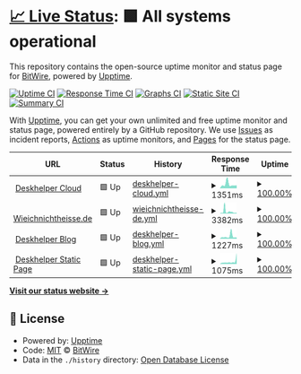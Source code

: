 # [📈 Live Status](https://gh.deskhelper.de): <!--live status--> **🟩 All systems operational**

This repository contains the open-source uptime monitor and status page for [BitWire](deskhelper.de), powered by [Upptime](https://github.com/upptime/upptime).

[![Uptime CI](https://github.com/koj-co/upptime/workflows/Uptime%20CI/badge.svg)](https://github.com/koj-co/upptime/actions?query=workflow%3A%22Uptime+CI%22)
[![Response Time CI](https://github.com/koj-co/upptime/workflows/Response%20Time%20CI/badge.svg)](https://github.com/koj-co/upptime/actions?query=workflow%3A%22Response+Time+CI%22)
[![Graphs CI](https://github.com/koj-co/upptime/workflows/Graphs%20CI/badge.svg)](https://github.com/koj-co/upptime/actions?query=workflow%3A%22Graphs+CI%22)
[![Static Site CI](https://github.com/koj-co/upptime/workflows/Static%20Site%20CI/badge.svg)](https://github.com/koj-co/upptime/actions?query=workflow%3A%22Static+Site+CI%22)
[![Summary CI](https://github.com/koj-co/upptime/workflows/Summary%20CI/badge.svg)](https://github.com/koj-co/upptime/actions?query=workflow%3A%22Summary+CI%22)

With [Upptime](https://upptime.js.org), you can get your own unlimited and free uptime monitor and status page, powered entirely by a GitHub repository. We use [Issues](https://github.com/BitWire/deskhelper-status/issues) as incident reports, [Actions](https://github.com/BitWire/deskhelper-status/actions) as uptime monitors, and [Pages](https://gh.deskhelper.de) for the status page.

<!--start: status pages-->
<!-- This summary is generated by Upptime (https://github.com/upptime/upptime) -->
<!-- Do not edit this manually, your changes will be overwritten -->
<!-- prettier-ignore -->
| URL | Status | History | Response Time | Uptime |
| --- | ------ | ------- | ------------- | ------ |
| <img alt="" src="https://favicons.githubusercontent.com/server.deskhelper.de" height="13"> [Deskhelper Cloud](https://server.deskhelper.de) | 🟩 Up | [deskhelper-cloud.yml](https://github.com/BitWire/deskhelper-status/commits/HEAD/history/deskhelper-cloud.yml) | <details><summary><img alt="Response time graph" src="./graphs/deskhelper-cloud/response-time-week.png" height="20"> 1351ms</summary><br><a href="https://gh.deskhelper.de/history/deskhelper-cloud"><img alt="Response time 1034" src="https://img.shields.io/endpoint?url=https%3A%2F%2Fraw.githubusercontent.com%2FBitWire%2Fdeskhelper-status%2FHEAD%2Fapi%2Fdeskhelper-cloud%2Fresponse-time.json"></a><br><a href="https://gh.deskhelper.de/history/deskhelper-cloud"><img alt="24-hour response time 1015" src="https://img.shields.io/endpoint?url=https%3A%2F%2Fraw.githubusercontent.com%2FBitWire%2Fdeskhelper-status%2FHEAD%2Fapi%2Fdeskhelper-cloud%2Fresponse-time-day.json"></a><br><a href="https://gh.deskhelper.de/history/deskhelper-cloud"><img alt="7-day response time 1351" src="https://img.shields.io/endpoint?url=https%3A%2F%2Fraw.githubusercontent.com%2FBitWire%2Fdeskhelper-status%2FHEAD%2Fapi%2Fdeskhelper-cloud%2Fresponse-time-week.json"></a><br><a href="https://gh.deskhelper.de/history/deskhelper-cloud"><img alt="30-day response time 1260" src="https://img.shields.io/endpoint?url=https%3A%2F%2Fraw.githubusercontent.com%2FBitWire%2Fdeskhelper-status%2FHEAD%2Fapi%2Fdeskhelper-cloud%2Fresponse-time-month.json"></a><br><a href="https://gh.deskhelper.de/history/deskhelper-cloud"><img alt="1-year response time 1034" src="https://img.shields.io/endpoint?url=https%3A%2F%2Fraw.githubusercontent.com%2FBitWire%2Fdeskhelper-status%2FHEAD%2Fapi%2Fdeskhelper-cloud%2Fresponse-time-year.json"></a></details> | <details><summary><a href="https://gh.deskhelper.de/history/deskhelper-cloud">100.00%</a></summary><a href="https://gh.deskhelper.de/history/deskhelper-cloud"><img alt="All-time uptime 99.82%" src="https://img.shields.io/endpoint?url=https%3A%2F%2Fraw.githubusercontent.com%2FBitWire%2Fdeskhelper-status%2FHEAD%2Fapi%2Fdeskhelper-cloud%2Fuptime.json"></a><br><a href="https://gh.deskhelper.de/history/deskhelper-cloud"><img alt="24-hour uptime 100.00%" src="https://img.shields.io/endpoint?url=https%3A%2F%2Fraw.githubusercontent.com%2FBitWire%2Fdeskhelper-status%2FHEAD%2Fapi%2Fdeskhelper-cloud%2Fuptime-day.json"></a><br><a href="https://gh.deskhelper.de/history/deskhelper-cloud"><img alt="7-day uptime 100.00%" src="https://img.shields.io/endpoint?url=https%3A%2F%2Fraw.githubusercontent.com%2FBitWire%2Fdeskhelper-status%2FHEAD%2Fapi%2Fdeskhelper-cloud%2Fuptime-week.json"></a><br><a href="https://gh.deskhelper.de/history/deskhelper-cloud"><img alt="30-day uptime 99.73%" src="https://img.shields.io/endpoint?url=https%3A%2F%2Fraw.githubusercontent.com%2FBitWire%2Fdeskhelper-status%2FHEAD%2Fapi%2Fdeskhelper-cloud%2Fuptime-month.json"></a><br><a href="https://gh.deskhelper.de/history/deskhelper-cloud"><img alt="1-year uptime 99.82%" src="https://img.shields.io/endpoint?url=https%3A%2F%2Fraw.githubusercontent.com%2FBitWire%2Fdeskhelper-status%2FHEAD%2Fapi%2Fdeskhelper-cloud%2Fuptime-year.json"></a></details>
| <img alt="" src="https://favicons.githubusercontent.com/wieichnichtheisse.de" height="13"> [Wieichnichtheisse.de](https://wieichnichtheisse.de) | 🟩 Up | [wieichnichtheisse-de.yml](https://github.com/BitWire/deskhelper-status/commits/HEAD/history/wieichnichtheisse-de.yml) | <details><summary><img alt="Response time graph" src="./graphs/wieichnichtheisse-de/response-time-week.png" height="20"> 3382ms</summary><br><a href="https://gh.deskhelper.de/history/wieichnichtheisse-de"><img alt="Response time 1902" src="https://img.shields.io/endpoint?url=https%3A%2F%2Fraw.githubusercontent.com%2FBitWire%2Fdeskhelper-status%2FHEAD%2Fapi%2Fwieichnichtheisse-de%2Fresponse-time.json"></a><br><a href="https://gh.deskhelper.de/history/wieichnichtheisse-de"><img alt="24-hour response time 1203" src="https://img.shields.io/endpoint?url=https%3A%2F%2Fraw.githubusercontent.com%2FBitWire%2Fdeskhelper-status%2FHEAD%2Fapi%2Fwieichnichtheisse-de%2Fresponse-time-day.json"></a><br><a href="https://gh.deskhelper.de/history/wieichnichtheisse-de"><img alt="7-day response time 3382" src="https://img.shields.io/endpoint?url=https%3A%2F%2Fraw.githubusercontent.com%2FBitWire%2Fdeskhelper-status%2FHEAD%2Fapi%2Fwieichnichtheisse-de%2Fresponse-time-week.json"></a><br><a href="https://gh.deskhelper.de/history/wieichnichtheisse-de"><img alt="30-day response time 2292" src="https://img.shields.io/endpoint?url=https%3A%2F%2Fraw.githubusercontent.com%2FBitWire%2Fdeskhelper-status%2FHEAD%2Fapi%2Fwieichnichtheisse-de%2Fresponse-time-month.json"></a><br><a href="https://gh.deskhelper.de/history/wieichnichtheisse-de"><img alt="1-year response time 1902" src="https://img.shields.io/endpoint?url=https%3A%2F%2Fraw.githubusercontent.com%2FBitWire%2Fdeskhelper-status%2FHEAD%2Fapi%2Fwieichnichtheisse-de%2Fresponse-time-year.json"></a></details> | <details><summary><a href="https://gh.deskhelper.de/history/wieichnichtheisse-de">100.00%</a></summary><a href="https://gh.deskhelper.de/history/wieichnichtheisse-de"><img alt="All-time uptime 99.90%" src="https://img.shields.io/endpoint?url=https%3A%2F%2Fraw.githubusercontent.com%2FBitWire%2Fdeskhelper-status%2FHEAD%2Fapi%2Fwieichnichtheisse-de%2Fuptime.json"></a><br><a href="https://gh.deskhelper.de/history/wieichnichtheisse-de"><img alt="24-hour uptime 100.00%" src="https://img.shields.io/endpoint?url=https%3A%2F%2Fraw.githubusercontent.com%2FBitWire%2Fdeskhelper-status%2FHEAD%2Fapi%2Fwieichnichtheisse-de%2Fuptime-day.json"></a><br><a href="https://gh.deskhelper.de/history/wieichnichtheisse-de"><img alt="7-day uptime 100.00%" src="https://img.shields.io/endpoint?url=https%3A%2F%2Fraw.githubusercontent.com%2FBitWire%2Fdeskhelper-status%2FHEAD%2Fapi%2Fwieichnichtheisse-de%2Fuptime-week.json"></a><br><a href="https://gh.deskhelper.de/history/wieichnichtheisse-de"><img alt="30-day uptime 99.90%" src="https://img.shields.io/endpoint?url=https%3A%2F%2Fraw.githubusercontent.com%2FBitWire%2Fdeskhelper-status%2FHEAD%2Fapi%2Fwieichnichtheisse-de%2Fuptime-month.json"></a><br><a href="https://gh.deskhelper.de/history/wieichnichtheisse-de"><img alt="1-year uptime 99.90%" src="https://img.shields.io/endpoint?url=https%3A%2F%2Fraw.githubusercontent.com%2FBitWire%2Fdeskhelper-status%2FHEAD%2Fapi%2Fwieichnichtheisse-de%2Fuptime-year.json"></a></details>
| <img alt="" src="https://favicons.githubusercontent.com/blog.deskhelper.de" height="13"> [Deskhelper Blog](https://blog.deskhelper.de) | 🟩 Up | [deskhelper-blog.yml](https://github.com/BitWire/deskhelper-status/commits/HEAD/history/deskhelper-blog.yml) | <details><summary><img alt="Response time graph" src="./graphs/deskhelper-blog/response-time-week.png" height="20"> 1227ms</summary><br><a href="https://gh.deskhelper.de/history/deskhelper-blog"><img alt="Response time 733" src="https://img.shields.io/endpoint?url=https%3A%2F%2Fraw.githubusercontent.com%2FBitWire%2Fdeskhelper-status%2FHEAD%2Fapi%2Fdeskhelper-blog%2Fresponse-time.json"></a><br><a href="https://gh.deskhelper.de/history/deskhelper-blog"><img alt="24-hour response time 669" src="https://img.shields.io/endpoint?url=https%3A%2F%2Fraw.githubusercontent.com%2FBitWire%2Fdeskhelper-status%2FHEAD%2Fapi%2Fdeskhelper-blog%2Fresponse-time-day.json"></a><br><a href="https://gh.deskhelper.de/history/deskhelper-blog"><img alt="7-day response time 1227" src="https://img.shields.io/endpoint?url=https%3A%2F%2Fraw.githubusercontent.com%2FBitWire%2Fdeskhelper-status%2FHEAD%2Fapi%2Fdeskhelper-blog%2Fresponse-time-week.json"></a><br><a href="https://gh.deskhelper.de/history/deskhelper-blog"><img alt="30-day response time 761" src="https://img.shields.io/endpoint?url=https%3A%2F%2Fraw.githubusercontent.com%2FBitWire%2Fdeskhelper-status%2FHEAD%2Fapi%2Fdeskhelper-blog%2Fresponse-time-month.json"></a><br><a href="https://gh.deskhelper.de/history/deskhelper-blog"><img alt="1-year response time 733" src="https://img.shields.io/endpoint?url=https%3A%2F%2Fraw.githubusercontent.com%2FBitWire%2Fdeskhelper-status%2FHEAD%2Fapi%2Fdeskhelper-blog%2Fresponse-time-year.json"></a></details> | <details><summary><a href="https://gh.deskhelper.de/history/deskhelper-blog">100.00%</a></summary><a href="https://gh.deskhelper.de/history/deskhelper-blog"><img alt="All-time uptime 99.94%" src="https://img.shields.io/endpoint?url=https%3A%2F%2Fraw.githubusercontent.com%2FBitWire%2Fdeskhelper-status%2FHEAD%2Fapi%2Fdeskhelper-blog%2Fuptime.json"></a><br><a href="https://gh.deskhelper.de/history/deskhelper-blog"><img alt="24-hour uptime 100.00%" src="https://img.shields.io/endpoint?url=https%3A%2F%2Fraw.githubusercontent.com%2FBitWire%2Fdeskhelper-status%2FHEAD%2Fapi%2Fdeskhelper-blog%2Fuptime-day.json"></a><br><a href="https://gh.deskhelper.de/history/deskhelper-blog"><img alt="7-day uptime 100.00%" src="https://img.shields.io/endpoint?url=https%3A%2F%2Fraw.githubusercontent.com%2FBitWire%2Fdeskhelper-status%2FHEAD%2Fapi%2Fdeskhelper-blog%2Fuptime-week.json"></a><br><a href="https://gh.deskhelper.de/history/deskhelper-blog"><img alt="30-day uptime 100.00%" src="https://img.shields.io/endpoint?url=https%3A%2F%2Fraw.githubusercontent.com%2FBitWire%2Fdeskhelper-status%2FHEAD%2Fapi%2Fdeskhelper-blog%2Fuptime-month.json"></a><br><a href="https://gh.deskhelper.de/history/deskhelper-blog"><img alt="1-year uptime 99.94%" src="https://img.shields.io/endpoint?url=https%3A%2F%2Fraw.githubusercontent.com%2FBitWire%2Fdeskhelper-status%2FHEAD%2Fapi%2Fdeskhelper-blog%2Fuptime-year.json"></a></details>
| <img alt="" src="https://favicons.githubusercontent.com/deskhelper.de" height="13"> [Deskhelper Static Page](https://deskhelper.de) | 🟩 Up | [deskhelper-static-page.yml](https://github.com/BitWire/deskhelper-status/commits/HEAD/history/deskhelper-static-page.yml) | <details><summary><img alt="Response time graph" src="./graphs/deskhelper-static-page/response-time-week.png" height="20"> 1075ms</summary><br><a href="https://gh.deskhelper.de/history/deskhelper-static-page"><img alt="Response time 858" src="https://img.shields.io/endpoint?url=https%3A%2F%2Fraw.githubusercontent.com%2FBitWire%2Fdeskhelper-status%2FHEAD%2Fapi%2Fdeskhelper-static-page%2Fresponse-time.json"></a><br><a href="https://gh.deskhelper.de/history/deskhelper-static-page"><img alt="24-hour response time 4752" src="https://img.shields.io/endpoint?url=https%3A%2F%2Fraw.githubusercontent.com%2FBitWire%2Fdeskhelper-status%2FHEAD%2Fapi%2Fdeskhelper-static-page%2Fresponse-time-day.json"></a><br><a href="https://gh.deskhelper.de/history/deskhelper-static-page"><img alt="7-day response time 1075" src="https://img.shields.io/endpoint?url=https%3A%2F%2Fraw.githubusercontent.com%2FBitWire%2Fdeskhelper-status%2FHEAD%2Fapi%2Fdeskhelper-static-page%2Fresponse-time-week.json"></a><br><a href="https://gh.deskhelper.de/history/deskhelper-static-page"><img alt="30-day response time 794" src="https://img.shields.io/endpoint?url=https%3A%2F%2Fraw.githubusercontent.com%2FBitWire%2Fdeskhelper-status%2FHEAD%2Fapi%2Fdeskhelper-static-page%2Fresponse-time-month.json"></a><br><a href="https://gh.deskhelper.de/history/deskhelper-static-page"><img alt="1-year response time 858" src="https://img.shields.io/endpoint?url=https%3A%2F%2Fraw.githubusercontent.com%2FBitWire%2Fdeskhelper-status%2FHEAD%2Fapi%2Fdeskhelper-static-page%2Fresponse-time-year.json"></a></details> | <details><summary><a href="https://gh.deskhelper.de/history/deskhelper-static-page">100.00%</a></summary><a href="https://gh.deskhelper.de/history/deskhelper-static-page"><img alt="All-time uptime 99.94%" src="https://img.shields.io/endpoint?url=https%3A%2F%2Fraw.githubusercontent.com%2FBitWire%2Fdeskhelper-status%2FHEAD%2Fapi%2Fdeskhelper-static-page%2Fuptime.json"></a><br><a href="https://gh.deskhelper.de/history/deskhelper-static-page"><img alt="24-hour uptime 100.00%" src="https://img.shields.io/endpoint?url=https%3A%2F%2Fraw.githubusercontent.com%2FBitWire%2Fdeskhelper-status%2FHEAD%2Fapi%2Fdeskhelper-static-page%2Fuptime-day.json"></a><br><a href="https://gh.deskhelper.de/history/deskhelper-static-page"><img alt="7-day uptime 100.00%" src="https://img.shields.io/endpoint?url=https%3A%2F%2Fraw.githubusercontent.com%2FBitWire%2Fdeskhelper-status%2FHEAD%2Fapi%2Fdeskhelper-static-page%2Fuptime-week.json"></a><br><a href="https://gh.deskhelper.de/history/deskhelper-static-page"><img alt="30-day uptime 100.00%" src="https://img.shields.io/endpoint?url=https%3A%2F%2Fraw.githubusercontent.com%2FBitWire%2Fdeskhelper-status%2FHEAD%2Fapi%2Fdeskhelper-static-page%2Fuptime-month.json"></a><br><a href="https://gh.deskhelper.de/history/deskhelper-static-page"><img alt="1-year uptime 99.94%" src="https://img.shields.io/endpoint?url=https%3A%2F%2Fraw.githubusercontent.com%2FBitWire%2Fdeskhelper-status%2FHEAD%2Fapi%2Fdeskhelper-static-page%2Fuptime-year.json"></a></details>

<!--end: status pages-->

[**Visit our status website →**](https://gh.deskhelper.de)

## 📄 License

- Powered by: [Upptime](https://github.com/upptime/upptime)
- Code: [MIT](./LICENSE) © [BitWire](deskhelper.de)
- Data in the `./history` directory: [Open Database License](https://opendatacommons.org/licenses/odbl/1-0/)
